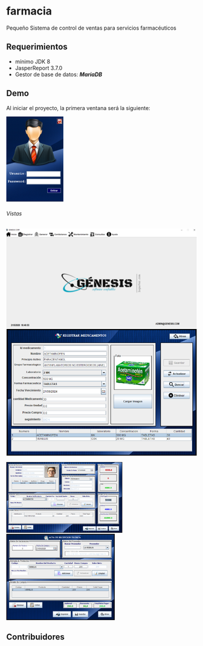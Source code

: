 # farmacia
Pequeño Sistema de control de ventas para servicios farmacéuticos

## Requerimientos

- mínimo JDK 8
- JasperReport 3.7.0
- Gestor de base de datos: ***MariaDB***

## Demo

Al iniciar el proyecto, la primera ventana será la siguiente:

<img src="https://github.com/dehoyos9804/farmacia/blob/master/recursos/datos/inicio.PNG" style="zoom:50%;" />

[^Nota]: el usuario y contraseña se encuentra en la base de datos

###### Vistas

<img src="https://github.com/dehoyos9804/farmacia/blob/master/recursos/datos/principal.PNG" style="zoom:50%;" /> 

<img src="https://github.com/dehoyos9804/farmacia/blob/master/recursos/datos/registro_medicamento.PNG" style="zoom:70%;" />  

<img src="https://github.com/dehoyos9804/farmacia/blob/master/recursos/datos/dispensacion.PNG" style="zoom:30%;" /> <img src="https://github.com/dehoyos9804/farmacia/blob/master/recursos/datos/recepcion.PNG" style="zoom:40%;" />

## Contribuidores
